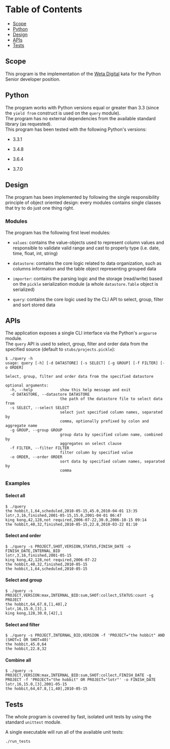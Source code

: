 # Table of Contents

* [Scope](#scope)
* [Python](#python)
* [Design](#design)
* [APIs](#apis)
* [Tests](#tests)

## Scope
This program is the implementation of the [Weta Digital](https://www.wetafx.co.nz/) kata for the Python Senior developer position.

## Python
The program works with Python versions equal or greater than 3.3 (since the `yield from` construct is used on the `query` module).  
The program has no external dependencies from the available standard library (as requested).  
This program has been tested with the following Python's versions:

* 3.3.1  

* 3.4.8  

* 3.6.4  

* 3.7.0  

## Design
The program has been implemented by following the single responsibility principle of object oriented design: every modules contains single classes that try to do just one thing right.

### Modules
The program has the following first level modules:  

* `values`: contains the value-objects used to represent column values and responsible to validate valid range and cast to properly type (i.e. date, time, float, int, string)   

* `datastore`: contains the core logic related to data organization, such as columns information and the table object representing grouped data  

* `importer`: contains the parsing logic and the storage (read/write) based on the `pickle` serialization module (a whole `datastore.Table` object is serialized)  

* `query`: contains the core logic used by the CLI API to select, group, filter and sort stored data  

## APIs
The application exposes a single CLI interface via the Python's `argparse` module.  
The `query` API is used to select, group, filter and order data from the specified source (default to `stubs/projects.pickle`):

```shell
$ ./query -h
usage: query [-h] [-d DATASTORE] [-s SELECT] [-g GROUP] [-f FILTER] [-o ORDER]

Select, group, filter and order data from the specified datastore

optional arguments:
  -h, --help            show this help message and exit
  -d DATASTORE, --datastore DATASTORE
                        the path of the datastore file to select data from
  -s SELECT, --select SELECT
                        select just specified column names, separated by
                        comma, optionally prefixed by colon and aggregate name
  -g GROUP, --group GROUP
                        group data by specified column name, combined by
                        aggregates on select clause
  -f FILTER, --filter FILTER
                        filter column by specified value
  -o ORDER, --order ORDER
                        sort data by specified column names, separated by
                        comma
```

### Examples

#### Select all
```shell
$ ./query
the hobbit,1,64,scheduled,2010-05-15,45.0,2010-04-01 13:35
lotr,3,16,finished,2001-05-15,15.0,2001-04-01 06:47
king kong,42,128,not required,2006-07-22,30.0,2006-10-15 09:14
the hobbit,40,32,finished,2010-05-15,22.8,2010-03-22 01:10
```

#### Select and order
```shell
$ ./query -s PROJECT,SHOT,VERSION,STATUS,FINISH_DATE -o FINISH_DATE,INTERNAL_BID
lotr,3,16,finished,2001-05-15
king kong,42,128,not required,2006-07-22
the hobbit,40,32,finished,2010-05-15
the hobbit,1,64,scheduled,2010-05-15
```

#### Select and group
```shell
$ ./query -s PROJECT,VERSION:max,INTERNAL_BID:sum,SHOT:collect,STATUS:count -g PROJECT
the hobbit,64,67.8,[1,40],2
lotr,16,15.0,[3],1
king kong,128,30.0,[42],1
```

#### Select and filter
```shell
$ ./query -s PROJECT,INTERNAL_BID,VERSION -f 'PROJECT="the hobbit" AND (SHOT=1 OR SHOT=40)'
the hobbit,45.0,64
the hobbit,22.8,32
```

#### Combine all
```shell
$ ./query -s PROJECT,VERSION:max,INTERNAL_BID:sum,SHOT:collect,FINISH_DATE -g PROJECT -f 'PROJECT="the hobbit" OR PROJECT="lotr"' -o FINISH_DATE
lotr,16,15.0,[3],2001-05-15
the hobbit,64,67.8,[1,40],2010-05-15
```

## Tests
The whole program is covered by fast, isolated unit tests by using the standard `unittest` module.  

A single executable will run all of the available unit tests:
```shell
./run_tests
```
